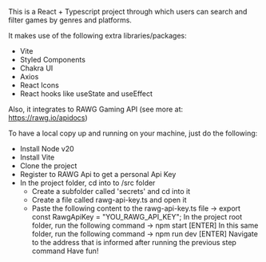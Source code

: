 This is a React + Typescript project through which users can search and filter games by genres and platforms.

It makes use of the following extra libraries/packages:
- Vite
- Styled Components
- Chakra UI
- Axios
- React Icons
- React hooks like useState and useEffect

Also, it integrates to RAWG Gaming API (see more at: https://rawg.io/apidocs)

To have a local copy up and running on your machine, just do the following:
- Install Node v20
- Install Vite
- Clone the project
- Register to RAWG Api to get a personal Api Key
- In the project folder, cd into to /src folder
    - Create a subfolder called 'secrets' and cd into it
    - Create a file called rawg-api-key.ts and open it
    - Paste the following content to the rawg-api-key.ts file -> export const RawgApiKey = "YOU_RAWG_API_KEY";
In the project root folder, run the following command -> npm start [ENTER]
In this same folder, run the following command -> npm run dev [ENTER]
Navigate to the address that is informed after running the previous step command
Have fun!
